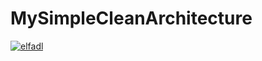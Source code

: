 # MySimpleCleanArchitecture
[![elfadl](https://circleci.com/gh/elfadl/MySimpleCleanArchitecture.svg?style=svg)](https://circleci.com/gh/elfadl/MySimpleCleanArchitecture)

